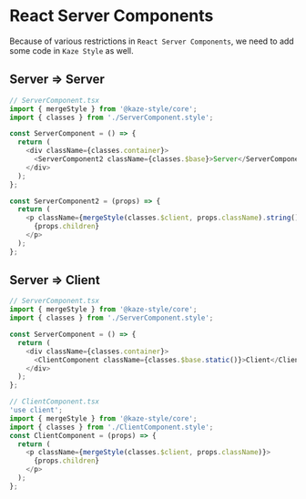 # React Server Components

Because of various restrictions in `React Server Components`, we need to add some code in `Kaze Style` as well.

## Server => Server

```ts
// ServerComponent.tsx
import { mergeStyle } from '@kaze-style/core';
import { classes } from './ServerComponent.style';

const ServerComponent = () => {
  return (
    <div className={classes.container}>
      <ServerComponent2 className={classes.$base}>Server</ServerComponent2>
    </div>
  );
};

const ServerComponent2 = (props) => {
  return (
    <p className={mergeStyle(classes.$client, props.className).string()}>
      {props.children}
    </p>
  );
};
```

## Server => Client

```ts
// ServerComponent.tsx
import { mergeStyle } from '@kaze-style/core';
import { classes } from './ServerComponent.style';

const ServerComponent = () => {
  return (
    <div className={classes.container}>
      <ClientComponent className={classes.$base.static()}>Client</ClientComponent>
    </div>
  );
};
```

```ts
// ClientComponent.tsx
'use client';
import { mergeStyle } from '@kaze-style/core';
import { classes } from './ClientComponent.style';
const ClientComponent = (props) => {
  return (
    <p className={mergeStyle(classes.$client, props.className)}>
      {props.children}
    </p>
  );
};
```
